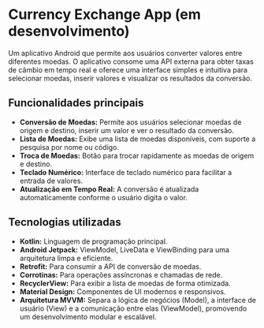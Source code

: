 # Currency Exchange App (em desenvolvimento)

Um aplicativo Android que permite aos usuários converter valores entre diferentes moedas. O aplicativo consome uma API externa para obter taxas de câmbio em tempo real e oferece uma interface simples e intuitiva para selecionar moedas, inserir valores e visualizar os resultados da conversão.

## Funcionalidades principais

- **Conversão de Moedas:** Permite aos usuários selecionar moedas de origem e destino, inserir um valor e ver o resultado da conversão.
- **Lista de Moedas:** Exibe uma lista de moedas disponíveis, com suporte a pesquisa por nome ou código.
- **Troca de Moedas:** Botão para trocar rapidamente as moedas de origem e destino.
- **Teclado Numérico:** Interface de teclado numérico para facilitar a entrada de valores.
- **Atualização em Tempo Real:** A conversão é atualizada automaticamente conforme o usuário digita o valor.

## Tecnologias utilizadas

- **Kotlin:** Linguagem de programação principal.
- **Android Jetpack:** ViewModel, LiveData e ViewBinding para uma arquitetura limpa e eficiente.
- **Retrofit:** Para consumir a API de conversão de moedas.
- **Corrotinas:** Para operações assíncronas e chamadas de rede.
- **RecyclerView:** Para exibir a lista de moedas de forma otimizada.
- **Material Design:** Componentes de UI modernos e responsivos.
- **Arquitetura MVVM:** Separa a lógica de negócios (Model), a interface de usuário (View) e a comunicação entre elas (ViewModel), promovendo um desenvolvimento modular e escalável.